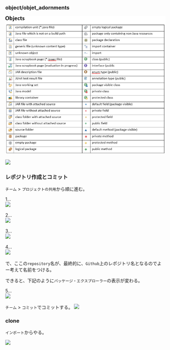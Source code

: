 ### object/objet_adornments

![](image/2020_1026_object.png)

![](image/2020_1026_object_adornments.pn)

### レポジトリ作成とコミット

```チーム``` > ```プロジェクトの共用```から順に進む。

1...   
![](image/2020_1024a0.PNG)

2...   
![](image/2020_1024a1.PNG)

3...   
![](image/2020_1024b0.PNG)

4...   
![](image/2020_1024d0.PNG)

で、ここの```repository```名が、最終的に、```Github```上のレポジトリ名となるのでよー考えて名前をつける。

できると、下記のように```パッケージ・エクスプローラー```の表示が変わる。

5...   
![](image/2020_1024e.PNG)

```チーム``` > ```コミット```でコミットする。
![](image/2020_1024f0.PNG)

### clone

```インポート```からやる。

![](image/2020_1024g.PNG)


